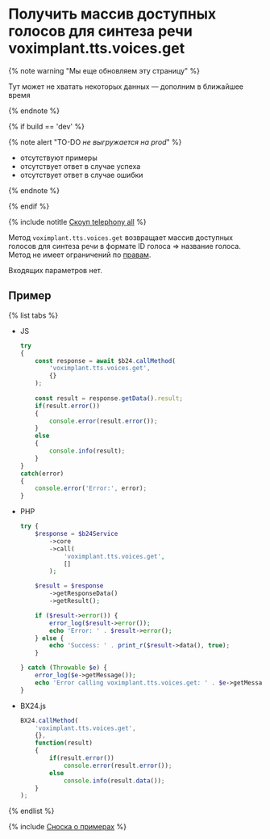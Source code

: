 # Получить массив доступных голосов для синтеза речи voximplant.tts.voices.get

{% note warning "Мы еще обновляем эту страницу" %}

Тут может не хватать некоторых данных — дополним в ближайшее время

{% endnote %}

{% if build == 'dev' %}

{% note alert "TO-DO _не выгружается на prod_" %}

- отсутствуют примеры
- отсутствует ответ в случае успеха
- отсутствует ответ в случае ошибки

{% endnote %}

{% endif %}

{% include notitle [Скоуп telephony all](../_includes/scope-telephony-all.md) %}

Метод `voximplant.tts.voices.get` возвращает массив доступных голосов для синтеза речи в формате ID голоса => название голоса. Метод не имеет ограничений по [правам](https://helpdesk.bitrix24.ru/open/18177766/).

Входящих параметров нет.

## Пример

{% list tabs %}

- JS


    ```js
    try
    {
    	const response = await $b24.callMethod(
    		'voximplant.tts.voices.get',
    		{}
    	);
    	
    	const result = response.getData().result;
    	if(result.error())
    	{
    		console.error(result.error());
    	}
    	else
    	{
    		console.info(result);
    	}
    }
    catch(error)
    {
    	console.error('Error:', error);
    }
    ```

- PHP


    ```php
    try {
        $response = $b24Service
            ->core
            ->call(
                'voximplant.tts.voices.get',
                []
            );
    
        $result = $response
            ->getResponseData()
            ->getResult();
    
        if ($result->error()) {
            error_log($result->error());
            echo 'Error: ' . $result->error();
        } else {
            echo 'Success: ' . print_r($result->data(), true);
        }
    
    } catch (Throwable $e) {
        error_log($e->getMessage());
        echo 'Error calling voximplant.tts.voices.get: ' . $e->getMessage();
    }
    ```

- BX24.js

    ```js
    BX24.callMethod(
        'voximplant.tts.voices.get',
        {},
        function(result)
        {
            if(result.error())
                console.error(result.error());
            else
                console.info(result.data());
        }
    );
    ```

{% endlist %}

{% include [Сноска о примерах](../../../_includes/examples.md) %}
